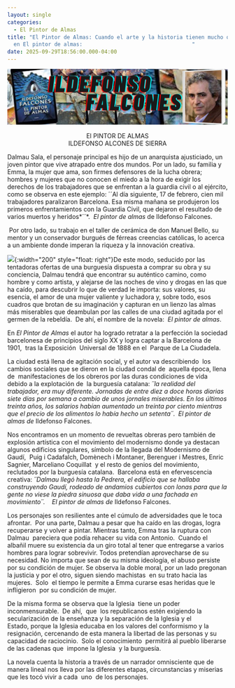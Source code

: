 ```yaml
---
layout: single
categories:
  - El Pintor de Almas
title: "El Pintor de Almas: Cuando el arte y la historia tienen mucho que contar
  en El pintor de almas:                                   "
date: 2025-09-29T18:56:00.000-04:00
---
```

![](/assets/img/banner-el-pintor-de-almas.png)

<center>El PINTOR DE ALMAS</center> 
<center>ILDEFONSO ALCONES DE SIERRA</center>

 Dalmau Sala, el personaje principal es hijo de un anarquista ajusticiado, un joven pintor que vive atrapado entre dos mundos. Por un lado, su familia y Emma, la mujer que ama, son firmes defensores de la lucha obrera; hombres y mujeres que no conocen el miedo a la hora de exigir los derechos de los trabajadores que se enfrentan a la guardia civil o al ejército, como se observa en este ejemplo: ´´Al día siguiente, 17 de febrero, cien mil trabajadores paralizaron Barcelona. Esa misma mañana se produjeron los primeros enfrentamientos con la Guardia Civil, que dejaron el resultado de varios muertos y heridos*´´*.  *El pintor de almas* de Ildefonso Falcones.

 Por otro lado, su trabajo en el taller de cerámica de don Manuel Bello, su mentor y un conservador burgués de férreas creencias católicas, lo acerca a un ambiente donde imperan la riqueza y la innovación creativa. 

![](/assets/img/casa-milà-en-1911.png){:width="200" style="float: right"}De este modo, seducido por las tentadoras ofertas de una burguesía dispuesta a comprar
su obra y su conciencia, Dalmau tendrá que encontrar su auténtico camino, como
hombre y como artista, y alejarse de las noches de vino y drogas en las que ha
caído, para descubrir lo que de verdad le importa: sus valores, su esencia, el
amor de una mujer valiente y luchadora y, sobre todo, esos cuadros que brotan
de su imaginación y capturan en un lienzo las almas más miserables que
deambulan por las calles de una ciudad agitada por el germen de la rebeldía.  De ahí, el nombre de la novela:  *El pintor de almas*. 

En *El Pintor de Almas* el autor ha logrado retratar a la perfección la sociedad barcelonesa de principios del siglo XX y logra captar a la Barcelona de  1901,  tras la Exposición  Universal de 1888 en el  Parque de La Ciudadela.

La ciudad está llena de agitación social, y el autor va describiendo  los cambios sociales que se dieron en la ciudad condal de  aquella época, llena de  manifestaciones de los obreros por las duras condiciones de vida  debido a la explotación de  la burguesía catalana: *´´*la realidad del trabajador, era muy diferente. Jornadas de entre diez a
doce horas diarias siete días por semana a cambio de unos jornales miserables.
En los últimos treinta años, los salarios habían aumentado un treinta por
ciento mientras que el precio de los alimentos lo había hecho un setenta*´´*. 
 *El pintor de almas de* Ildefonso Falcones.

Nos encontramos en un momento de revueltas obreras pero también de explosión
artística con el movimiento del modernismo donde ya destacan algunos edificios
singulares, símbolo de la llegada del Modernismo de Gaudí,  Puig i Cadafalch, Domènech i Montaner, Berenguer i Mestres, Enric Sagnier, Marceliano Coquillat  y el resto de genios del movimiento, reclutados por la burguesía catalana.  Barcelona está en efervescencia creativa: *´´*Dalmau llegó hasta la Pedrera, el edificio que se hallaba construyendo Gaudí, rodeado de andamios cubiertos con lonas para que la gente no viese la piedra sinuosa que daba vida a una fachada en movimiento*´´.*    *El pintor de almas de* Ildefonso Falcones.

Los personajes son resilientes ante el cúmulo de adversidades que le toca afrontar.  Por una parte, Dalmau a pesar que ha caído en las drogas, logra recuperarse y volver a pintar. Mientras tanto, Emma tras la ruptura con Dalmau  pareciera que podía rehacer su vida con Antonio.  Cuando el albañil muere su existencia da un giro total al tener que entregarse a varios hombres para lograr sobrevivir. Todos pretendían aprovecharse de su necesidad. No
importa que sean de su misma ideología, el abuso persiste por su condición de
mujer. Se observa la doble moral, por un lado pregonan la justicia y por el
otro, siguen siendo machistas  en su trato hacia las mujeres.  Solo  el tiempo le permite a Emma curarse esas heridas que le infligieron  por su condición de mujer.

De la misma forma se observa que la Iglesia  tiene un poder inconmensurable.  De ahí,  que 
los republicanos estén exigiendo la secularización de la enseñanza y la separación de la Iglesia y el Estado, porque la Iglesia educaba en los valores del conformismo y la resignación, cercenando de esta manera la libertad de las personas y su capacidad de raciocinio.  Solo el conocimiento  permitirá al pueblo liberarse de las cadenas que  impone la Iglesia  y la burguesía.

La novela cuenta la historia a través de un narrador omnisciente que de manera lineal nos lleva por las diferentes etapas, circunstancias y miserias que les tocó vivir a cada  uno  de los personajes.
